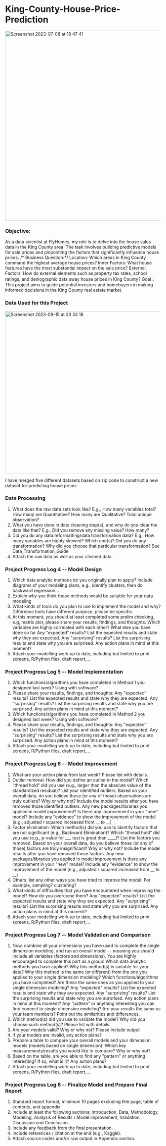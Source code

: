 # King-County-House-Price-Prediction
<img width="614" alt="Screenshot 2023-07-08 at 18 47 41" src="https://github.com/CandiceDataAnalyst/King-County-House-Price-Prediction/assets/127648422/81dfaa75-c317-4179-a8f4-b3489d80db3b">

### Objective:
As a data scientist at FlyHomes, my role is to delve into the house sales data in the King County area. The task involves building predictive models for sale prices and pinpointing the factors that significantly influence house prices.
/* Business Question:*/
Location: Which areas in King County command the highest average house prices?
Inner Factors: What house features have the most substantial impact on the sale price?
External Factors: How do external elements such as property tax rates, school ratings, and demographic data sway house prices in King County?
Goal：
This project aims to guide potential investors and homebuyers in making informed decisions in the King County real estate market.
### Data Used for this Project 
<img width="524" alt="Screenshot 2023-09-15 at 23 33 18" src="https://github.com/WuCandice/King-County-House-Price-Prediction/assets/127648422/80e45a9b-f518-49b8-9b74-205eb25274a5">

I have merged five different datasets based on zip code to construct a new dataset for predicting house prices

### Data Processing
1. What does the raw data sets look like? E.g., How many variables total? How many are Quantitative? How many are Qualitative? Total unique observation?
2. What you have done in data cleaning step(s), and why do you clear the data like that? E.g., Did you remove any missing value? How many?
3. Did you do any data reformatting/data transformation data? E.g., How many variables are highly skewed? Which one(s)? Did you do any transformation? Why did you choose that particular transformation? See Data_Transformation_Guide
4. Attach the raw data as well as your cleaned data.
### Project Progress Log 4 -- Model Design
1. Which data analytic methods do you originally plan to apply? Include diagrams of your modeling plans, e.g., identify clusters, then do backward regression...
2. Explain why you think those methods would be suitable for your data modeling
3. What kinds of tools do you plan to use to implement the model and why? Difference tools have different purpose, please be specific.
4. At this moment, you should at least completed some prelim checking, e.g, matrix plot, please share your results, findings, and thoughts:
   Which variables are highly correlated with each other?
   What else you have done so far
   Any "expected" results? List the expected results and state why they are expected.
   Any "surprising" results? List the surprising results and state why you are surprised.
   Any action plans in mind at this moment?
5. Attach your modelling work up to date, including but limited to print screens, R/Python files, draft report,...
### Project Progress Log 5 -- Model Implementation
1. Which functions/algorithms you have completed in Method 1 you designed last week? Using with software?
2. Please share your results, findings, and thoughts:
   Any "expected" results? List the expected results and state why they are expected.
   Any "surprising" results? List the surprising results and state why you are surprised.
   Any action plans in mind at this moment?
3. Which functions/algorithms you have completed in Method 2 you designed last week? Using with software?
4. Please share your results, findings, and thoughts:
   Any "expected" results? List the expected results and state why they are expected.
   Any "surprising" results? List the surprising results and state why you are surprised.
   Any action plans in mind at this moment?
6. Attach your modelling work up to date, including but limited to print screens, R/Python files, draft report,...
### Project Progress Log 6 -- Model Improvement
1. What are your action plans from last week? Please list with details.
2. Outlier removal:
   How did you define an outlier in the model? Which "thread hold" did you use (e.g., larger than the absolute value of the        standardized residual)?
   List your identified outliers.
   Based on your overall data, do you believe those (or any of those) observations are truly outliers? Why or why not?
   Include the model results after you have removed those identified outliers. Any new packages/libraries you applied in model
   improvement?
   Is there any improvement in your "new" model? Include any "evidence" to show the improvement of the model (e.g., adjusted r
   squared increased from __ to __)  
3. Factor elimination:
   Which method(s) did you use to identify factors that are not significant (e.g., Backward Elimination)? Which "thread hold"
   did you use (e.g., p-value for ___ test is great than ____)?
   List the factors you removed.
   Based on your overall data, do you believe those (or any of those) factors are truly insignificant? Why or why not?
   Include the model results after you have removed those factors. Any new packages/libraries you applied in model improvement
   Is there any improvement in your "new" model? Include any "evidence" to show the improvement of the model (e.g., adjusted r
   squared increased from __ to __)
4. Others: list any other ways you have tried to improve the model. For example, sampling? clustering?
5. What kinds of difficulties that you have encountered when improving the model? How do you overcome them?
   Any "expected" results? List the expected results and state why they are expected.
   Any "surprising" results? List the surprising results and state why you are surprised.
   Any action plans in mind at this moment?
6. Attach your modelling work up to date, including but limited to print screens, R/Python files, draft report,...
### Project Progress Log 7 -- Model Validation and Comparison 
1. Now, combine all your dimensions you have used to complete the single dimension modeling, and run an overall model -- meaning you should include all variables (factors and dimensions). You are highly encouraged to complete this part as a group!
   Which data analytic methods you have applied? Why this method(s) is suitable for your data? Why this method is the same (or
   different) from the one you applied to your single dimension modeling?
   Which functions/algorithms you have completed? Are these the same ones as you applied to your single dimension modeling?
   Any "expected" results? List the expected results and state why they are expected.
   Any "surprising" results? List the surprising results and state why you are surprised.
   Any action plans in mind at this moment?
   Any "pattern" or anything interesting you can find connect to single dimension modeling?
   Are your results the same as your team members? Point out the similarities and differences.
2. Which method(s) did you use to validate the model? Why did you choose such method(s)? Please list with details.
3. Are your models valid? Why or why not? Please include output
4. If your models are invalid, any action plans?
5. Prepare a table to compare your overall models and your dimension models (models based on single dimension). Which key measurements/results you would like to compare? Why or why not?
6. Based on the table, are you able to find any "pattern" or anything interesting? If so, what is it? Any action plans?
7. Attach your modelling work up to date, including but limited to print screens, R/Python files, draft report,...
### Project Progress Log 8 -- Finalize Model and Prepare Final Report
1. Standard report format, minimum 10 pages excluding title page, table of contents, and appendix
2. Include at least the following sections: Introduction, Data, Methodology, Modeling, Analysis of Results / Model improvement, Validation, Discussion and Conclusion.
3. Include any feedback from the final presentation.
4. Include references / citation at the end (e.g., Kaggle).
5. Attach source codes and/or raw output in Appendix section.
